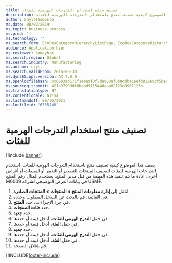 ```yaml
---
title: تصنيف منتج استخدام التدرجات الهرمية للفئات
description: يصف هذا الموضوع كيفية تصنيف منتج باستخدام التدرجات الهرمية للفئات.
author: ShylaThompson
ms.date: 08/02/2019
ms.topic: business-process
ms.prod: ''
ms.technology: ''
ms.search.form: EcoResCategoryHierarchyListPage, EcoResCategoryHierarchyCreate, EcoResCategory, EcoResCategoryHierarchyRole
audience: Application User
ms.reviewer: kamaybac
ms.search.region: Global
ms.search.industry: Manufacturing
ms.author: crytt
ms.search.validFrom: 2016-06-30
ms.dyn365.ops.version: AX 7.0.0
ms.openlocfilehash: cc6683ad171f1ebe9f0f7da963af0b8cdba16efd81569cf5bec653818cc1e178
ms.sourcegitcommit: 42fe9790ddf0bdad911544deaa82123a396712fb
ms.translationtype: HT
ms.contentlocale: ar-SA
ms.lasthandoff: 08/05/2021
ms.locfileid: "6735149"
---
```

# <a name="classify-a-product-using-category-hierarchies"></a>تصنيف منتج استخدام التدرجات الهرمية للفئات

[!include [banner](../../includes/banner.md)]

يصف هذا الموضوع كيفية تصنيف منتج باستخدام التدرجات الهرمية للفئات. استخدم التدرجات الهرمية للفئات لتصنيف المنتجات للتصدير أو التدبير أو المبيعات أو أغراض أخرى. عادة ما يتم تنفيذ هذه المهمة من قبل مدير المنتج. يستخدم المثال رقم المنتج M0009 في بيانات العرض التوضيحي لشركة USMF.‬

1. انتقل إلى **إدارة معلومات المنتج‬ \> المنتجات \> المنتجات الصادرة**.
1. في القائمة، قم بالبحث عن السجل المطلوب وحدده.
1. في جزء الإجراءات، حدد **المنتج**.
1. حدد **فئات المنتجات**.
1. حدد **جديد**.
1. في حقل **التدرج الهرمي للفئات**، أدخل قيمة أو حددها.
1. في حقل **الفئة**، أدخل قيمة أو حددها.
1. حدد **جديد**.
1. في حقل **التدرج الهرمي للفئات**، أدخل قيمة أو حددها.
1. في حقل **الفئة**، أدخل قيمة أو حددها.
1. قم بإغلاق الصفحة.



[!INCLUDE[footer-include](../../../includes/footer-banner.md)]